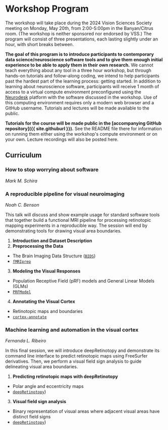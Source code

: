 # Workshop Program

The workshop will take place during the 2024 Vision Sciences Society meeting on
Monday, May 20th, from 2:00-5:00pm in the Banyan/Citrus room. (The workshop is
neither sponsored nor endorsed by VSS.) The program will consist of three
presentations, each lasting slightly under an hour, with short breaks between.

**The goal of this program is to introduce participants to contemporary data
science/neuroscience software tools and to give them enough initial experience
to be able to apply them in their own research.** We cannot teach everything
about any tool in a three hour workshop, but through hands-on tutorials and
follow-along coding, we intend to help participants past the hardest part of the
learning process: getting started. In addition to learning about neuroscience
software, participants will receive 1 month of access to a virtual compute
environment preconfigured using the [Neurodesk](https://neurodesk.org/) platform
with the software discussed in the workshop. Use of this computing environment
requires only a modern web browser and a GitHub username. Tutorials and lectures
will be made available to the public.

**Tutorials for the course will be made public in the [accompanying GitHub
repository]({{ site.githuburl }}).** See the README file there for information
on running them either using the workshop's compute environment or on your own.
Lecture recordings will also be posted here.


## Curriculum

### How to stop worrying about software

*Mark M. Schira*

<!-- Insert abstract / edit title here! -->


### A reproducible pipeline for visual neuroimaging

*Noah C. Benson*

This talk will discuss and show example usage for standard software tools that
together build a functional MRI pipeline for processing retinotopic mapping
experiments in a reproducible way. The session will end by demonstrating tools
for drawing visual area boundaries.

1. **Introduction and Dataset Description**
2. **Preprocessing the Data**
  * The Brain Imaging Data Structure ([`BIDS`](https://bids.neuroimaging.io/))
  * [`fMRIprep`](https://fmriprep.org/en/stable/)
3. **Modeling the Visual Responses**
  * Population Receptive Field (pRF) models and General Linear Models (GLMs)
  * [`PRFModel`](https://github.com/vistalab/PRFModel)
4. **Annotating the Visual Cortex**
  * Retinotopic maps and boundaries
  * [`cortex-annotate`](https://github.com/noahbenson/cortex-annotate)


### Machine learning and automation in the visual cortex

*Fernanda L. Ribeiro*

In this final session, we will introduce deepRetinotopy and demonstrate its command line interface to predict retinotopic maps using FreeSurfer derivatives. Then, we perform a visual field sign analysis to guide delineating visual area boundaries.

1. **Predicting retinotopic maps with deepRetinotopy**
  * Polar angle and eccentricity maps
  * [`deepRetinotopy`](https://github.com/felenitaribeiro/deepRetinotopy_TheToolbox))
3. **Visual field sign analysis**
  * Binary representation of visual areas where adjacent visual areas have distinct field signs
  * [`deepRetinotopy`](https://github.com/felenitaribeiro/deepRetinotopy_TheToolbox))
    
<!-- Insert abstract / edit title here! -->
